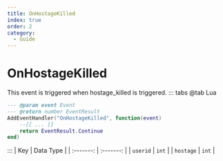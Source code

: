 ```yaml
---
title: OnHostageKilled
index: true
order: 2
category:
  - Guide
---
```


# OnHostageKilled
This event is triggered when hostage_killed is triggered.
::: tabs
@tab Lua
```lua
--- @param event Event
--- @return number EventResult
AddEventHandler("OnHostageKilled", function(event)
    --[[ ... ]]
    return EventResult.Continue
end)
```

:::
|    Key    | Data Type |
| :-------: | :-------: |
|  `userid` |   `int`   |
| `hostage` |   `int`   |